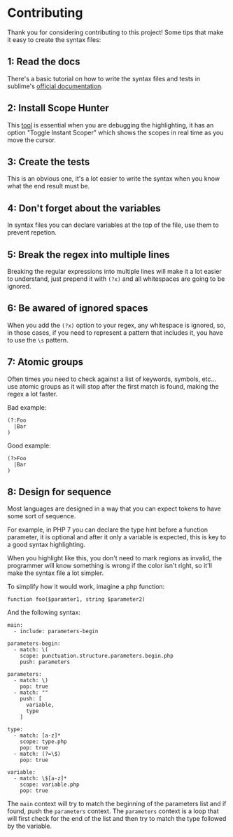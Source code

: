 # Contributing

Thank you for considering contributing to this project! Some tips that make it
easy to create the syntax files:

## 1: Read the docs

There's a basic tutorial on how to write the syntax files and tests in sublime's
[official documentation](https://www.sublimetext.com/docs/3/syntax.html).

## 2: Install Scope Hunter

This [tool](https://github.com/facelessuser/ScopeHunter) is essential when you
are debugging the highlighting, it has an option "Toggle Instant Scoper" which
shows the scopes in real time as you move the cursor.

## 3: Create the tests

This is an obvious one, it's a lot easier to write the syntax when you know what
the end result must be.

## 4: Don't forget about the variables

In syntax files you can declare variables at the top of the file, use them to
prevent repetion.

## 5: Break the regex into multiple lines

Breaking the regular expressions into multiple lines will make it a lot easier
to understand, just prepend it with `(?x)` and all whitespaces are going to be
ignored.

## 6: Be awared of ignored spaces

When you add the `(?x)` option to your regex, any whitespace is ignored, so, in
those cases, if you need to represent a pattern that includes it, you have to
use the `\s` pattern.

## 7: Atomic groups

Often times you need to check against a list of keywords, symbols, etc... use
atomic groups as it will stop after the first match is found, making the regex
a lot faster.

Bad example:

    (?:Foo
      |Bar
    )

Good example:

    (?>Foo
      |Bar
    )

## 8: Design for sequence

Most languages are designed in a way that you can expect tokens to have some
sort of sequence.

For example, in PHP 7 you can declare the type hint before a function parameter,
it is optional and after it only a variable is expected, this is key to a
good syntax highlighting.

When you highlight like this, you don't need to mark regions as invalid, the
programmer will know something is wrong if the color isn't right, so it'll make
the syntax file a lot simpler.

To simplify how it would work, imagine a php function:

    function foo($paramter1, string $parameter2)

And the following syntax:

    main:
      - include: parameters-begin

    parameters-begin:
      - match: \(
        scope: punctuation.structure.parameters.begin.php
        push: parameters

    parameters:
      - match: \)
        pop: true
      - match: ""
        push: [
          variable,
          type
        ]

    type:
      - match: [a-z]*
        scope: type.php
        pop: true
      - match: (?=\$)
        pop: true

    variable:
      - match: \$[a-z]*
        scope: variable.php
        pop: true

The `main` context will try to match the beginning of the parameters list and if
found, push the `parameters` context. The `parameters` context is a loop that
will first check for the end of the list and then try to match the type followed
by the variable.
